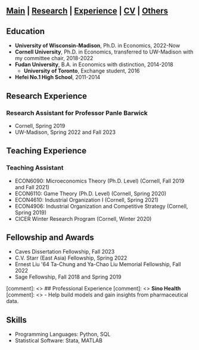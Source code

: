 ## [Main](https://tx58.github.io/) | [Research](/research.html) | [Experience](/experience.html) | [CV](/cv/cv_tianli.pdf) | [Others](/others.html)

<!-- * * * -->

## Education
- **University of Wisconsin-Madison**, Ph.D. in Economics, 2022-Now  
- **Cornell University**, Ph.D. in Economics, transferred to UW-Madison with my committee chair, 2018-2022 
- **Fudan University**, B.A. in Economics with distinction, 2014-2018 
    - **University of Toronto**, Exchange student, 2016
- **Hefei No.1 High School**, 2011-2014

<!-- * * * -->

## Research Experience
### Research Assistant for Professor Panle Barwick
- Cornell, Spring 2019
- UW-Madison, Spring 2022 and Fall 2023

<!-- * * * -->

## Teaching Experience
### Teaching Assistant
- ECON6090: Microeconomics Theory (Ph.D. Level) (Cornell, Fall 2019 and Fall 2021)
- ECON6110: Game Theory (Ph.D. Level) (Cornell, Spring 2020)
- ECON4610: Industrial Organization I (Cornell, Spring 2021)
- ECON4906: Industrial Organization and Competitive Strategy (Cornell, Spring 2019)
- CICER Winter Research Program (Cornell, Winter 2020)

<!-- * * * -->

## Fellowship and Awards
- Caves Dissertation Fellowship, Fall 2023
- C.V. Starr (East Asia) Fellowship, Spring 2022
- Ernest Liu '64 Ta-Chung and Ya-Chao Liu Memorial Fellowship, Fall 2022
- Sage Fellowship, Fall 2018 and Spring 2019



[comment]: <> ## Professional Experience
[comment]: <> **Sino Health**
[comment]: <> - Help build models and gain insights from pharmaceutical data.

<!-- * * * -->

## Skills
- Programming Languages: Python, SQL
- Statistical Software: Stata, MATLAB

<!--    -->
<!-- <div style="text-indent:2em"> <img src="/images/mendota.jpg" alt="mendota" width="300"/> </div> -->
